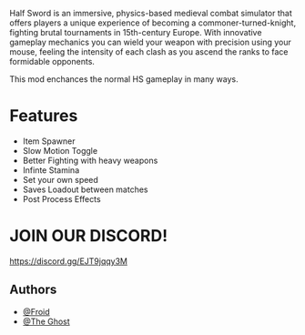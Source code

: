 Half Sword is an immersive, physics-based medieval combat simulator that offers players a unique experience of becoming a commoner-turned-knight, fighting brutal tournaments in 15th-century Europe. With innovative gameplay mechanics you can wield your weapon with precision using your mouse, feeling the intensity of each clash as you ascend the ranks to face formidable opponents.

This mod enchances the normal HS gameplay in many ways.

# Features
* Item Spawner
* Slow Motion Toggle
* Better Fighting with heavy weapons
* Infinte Stamina
* Set your own speed
* Saves Loadout between matches
* Post Process Effects

# JOIN OUR DISCORD!
https://discord.gg/EJT9jqqy3M

## Authors

- [@Froid](https://www.github.com/QuevedoUE)
- [@The Ghost](https://www.github.com/lambor590)